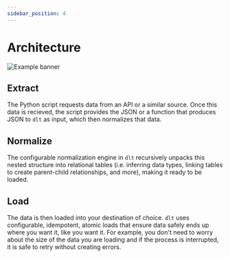 ```yaml
---
sidebar_position: 4
---
```


# Architecture

![Example banner](/img/architecture-diagram.png)

## Extract

The Python script requests data from an API or a similar source. Once this data is recieved, 
the script provides the JSON or a function that produces JSON to `dlt` as input, which then 
normalizes that data.

## Normalize

The configurable normalization engine in `dlt` recursively unpacks this nested structure into 
relational tables (i.e. inferring data types, linking tables to create parent-child relationships, 
and more), making it ready to be loaded.

## Load

The data is then loaded into your destination of choice. `dlt` uses configurable, idempotent, atomic 
loads that ensure data safely ends up where you want it, like you want it. For example, you don't need 
to worry about the size of the data you are loading and if the process is interrupted, it is safe to 
retry without creating errors.